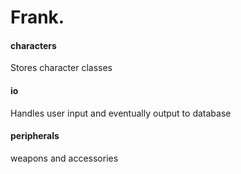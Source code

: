 # Frank.
#### characters
Stores character classes
#### io
Handles user input and eventually output to database
#### peripherals
weapons and accessories
